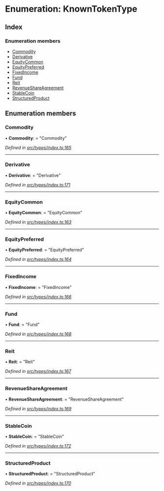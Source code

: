 # Enumeration: KnownTokenType

## Index

### Enumeration members

* [Commodity](knowntokentype.md#commodity)
* [Derivative](knowntokentype.md#derivative)
* [EquityCommon](knowntokentype.md#equitycommon)
* [EquityPreferred](knowntokentype.md#equitypreferred)
* [FixedIncome](knowntokentype.md#fixedincome)
* [Fund](knowntokentype.md#fund)
* [Reit](knowntokentype.md#reit)
* [RevenueShareAgreement](knowntokentype.md#revenueshareagreement)
* [StableCoin](knowntokentype.md#stablecoin)
* [StructuredProduct](knowntokentype.md#structuredproduct)

## Enumeration members

###  Commodity

• **Commodity**: = "Commodity"

*Defined in [src/types/index.ts:165](https://github.com/PolymathNetwork/polymesh-sdk/blob/108d588b/src/types/index.ts#L165)*

___

###  Derivative

• **Derivative**: = "Derivative"

*Defined in [src/types/index.ts:171](https://github.com/PolymathNetwork/polymesh-sdk/blob/108d588b/src/types/index.ts#L171)*

___

###  EquityCommon

• **EquityCommon**: = "EquityCommon"

*Defined in [src/types/index.ts:163](https://github.com/PolymathNetwork/polymesh-sdk/blob/108d588b/src/types/index.ts#L163)*

___

###  EquityPreferred

• **EquityPreferred**: = "EquityPreferred"

*Defined in [src/types/index.ts:164](https://github.com/PolymathNetwork/polymesh-sdk/blob/108d588b/src/types/index.ts#L164)*

___

###  FixedIncome

• **FixedIncome**: = "FixedIncome"

*Defined in [src/types/index.ts:166](https://github.com/PolymathNetwork/polymesh-sdk/blob/108d588b/src/types/index.ts#L166)*

___

###  Fund

• **Fund**: = "Fund"

*Defined in [src/types/index.ts:168](https://github.com/PolymathNetwork/polymesh-sdk/blob/108d588b/src/types/index.ts#L168)*

___

###  Reit

• **Reit**: = "Reit"

*Defined in [src/types/index.ts:167](https://github.com/PolymathNetwork/polymesh-sdk/blob/108d588b/src/types/index.ts#L167)*

___

###  RevenueShareAgreement

• **RevenueShareAgreement**: = "RevenueShareAgreement"

*Defined in [src/types/index.ts:169](https://github.com/PolymathNetwork/polymesh-sdk/blob/108d588b/src/types/index.ts#L169)*

___

###  StableCoin

• **StableCoin**: = "StableCoin"

*Defined in [src/types/index.ts:172](https://github.com/PolymathNetwork/polymesh-sdk/blob/108d588b/src/types/index.ts#L172)*

___

###  StructuredProduct

• **StructuredProduct**: = "StructuredProduct"

*Defined in [src/types/index.ts:170](https://github.com/PolymathNetwork/polymesh-sdk/blob/108d588b/src/types/index.ts#L170)*
